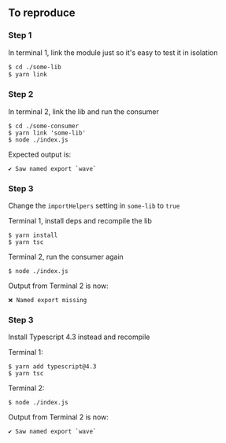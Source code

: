 ## To reproduce

### Step 1

In terminal 1, link the module just so it's easy to test it in isolation
```sh
$ cd ./some-lib
$ yarn link 
```

### Step 2

In terminal 2, link the lib and run the consumer
```shell
$ cd ./some-consumer
$ yarn link 'some-lib'
$ node ./index.js
```

Expected output is:

```
✔️ Saw named export `wave`
```

### Step 3

Change the `importHelpers` setting in `some-lib` to `true`

Terminal 1, install deps and recompile the lib

```shell
$ yarn install
$ yarn tsc
```

Terminal 2, run the consumer again

```shell
$ node ./index.js
```

Output from Terminal 2 is now:
```
❌ Named export missing
```

### Step 3

Install Typescript 4.3 instead and recompile

Terminal 1:

```shell
$ yarn add typescript@4.3
$ yarn tsc
```

Terminal 2:

```shell
$ node ./index.js
```

Output from Terminal 2 is now:
```
✔️ Saw named export `wave`
```
